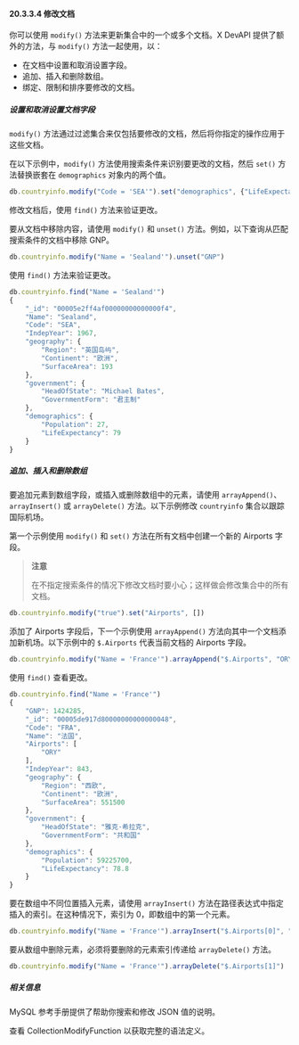 #### 20.3.3.4 修改文档

你可以使用 `modify()` 方法来更新集合中的一个或多个文档。X DevAPI 提供了额外的方法，与 `modify()` 方法一起使用，以：

- 在文档中设置和取消设置字段。
- 追加、插入和删除数组。
- 绑定、限制和排序要修改的文档。

##### 设置和取消设置文档字段

`modify()` 方法通过过滤集合来仅包括要修改的文档，然后将你指定的操作应用于这些文档。

在以下示例中，`modify()` 方法使用搜索条件来识别要更改的文档，然后 `set()` 方法替换嵌套在 `demographics` 对象内的两个值。

```js
db.countryinfo.modify("Code = 'SEA'").set("demographics", {"LifeExpectancy": 78, "Population": 28})
```

修改文档后，使用 `find()` 方法来验证更改。

要从文档中移除内容，请使用 `modify()` 和 `unset()` 方法。例如，以下查询从匹配搜索条件的文档中移除 GNP。

```js
db.countryinfo.modify("Name = 'Sealand'").unset("GNP")
```

使用 `find()` 方法来验证更改。

```js
db.countryinfo.find("Name = 'Sealand'")
{
    "_id": "00005e2ff4af00000000000000f4",
    "Name": "Sealand",
    "Code": "SEA",
    "IndepYear": 1967,
    "geography": {
        "Region": "英国岛屿",
        "Continent": "欧洲",
        "SurfaceArea": 193
    },
    "government": {
        "HeadOfState": "Michael Bates",
        "GovernmentForm": "君主制"
    },
    "demographics": {
        "Population": 27,
        "LifeExpectancy": 79
    }
}
```

##### 追加、插入和删除数组

要追加元素到数组字段，或插入或删除数组中的元素，请使用 `arrayAppend()`、`arrayInsert()` 或 `arrayDelete()` 方法。以下示例修改 `countryinfo` 集合以跟踪国际机场。

第一个示例使用 `modify()` 和 `set()` 方法在所有文档中创建一个新的 Airports 字段。

> **注意**
>
> 在不指定搜索条件的情况下修改文档时要小心；这样做会修改集合中的所有文档。

```js
db.countryinfo.modify("true").set("Airports", [])
```

添加了 Airports 字段后，下一个示例使用 `arrayAppend()` 方法向其中一个文档添加新机场。以下示例中的 `$.Airports` 代表当前文档的 Airports 字段。

```js
db.countryinfo.modify("Name = 'France'").arrayAppend("$.Airports", "ORY")
```

使用 `find()` 查看更改。

```js
db.countryinfo.find("Name = 'France'")
{
    "GNP": 1424285,
    "_id": "00005de917d80000000000000048",
    "Code": "FRA",
    "Name": "法国",
    "Airports": [
        "ORY"
    ],
    "IndepYear": 843,
    "geography": {
        "Region": "西欧",
        "Continent": "欧洲",
        "SurfaceArea": 551500
    },
    "government": {
        "HeadOfState": "雅克·希拉克",
        "GovernmentForm": "共和国"
    },
    "demographics": {
        "Population": 59225700,
        "LifeExpectancy": 78.8
    }
}
```

要在数组中不同位置插入元素，请使用 `arrayInsert()` 方法在路径表达式中指定插入的索引。在这种情况下，索引为 0，即数组中的第一个元素。

```js
db.countryinfo.modify("Name = 'France'").arrayInsert("$.Airports[0]", "CDG")
```

要从数组中删除元素，必须将要删除的元素索引传递给 `arrayDelete()` 方法。

```js
db.countryinfo.modify("Name = 'France'").arrayDelete("$.Airports[1]")
```

##### 相关信息

MySQL 参考手册提供了帮助你搜索和修改 JSON 值的说明。

查看 CollectionModifyFunction 以获取完整的语法定义。